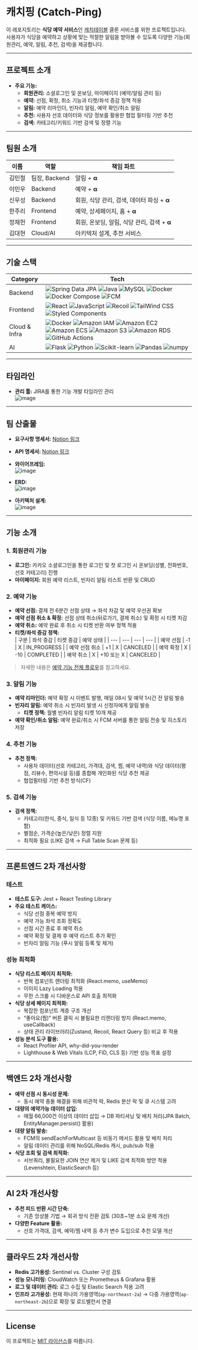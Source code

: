 # 캐치핑 (Catch-Ping)

이 레포지토리는 **식당 예약 서비스**인 [캐치테이블](https://app.catchtable.co.kr/index.html) 클론 서비스를 위한 프로젝트입니다.  
사용자가 식당을 예약하고 상황에 맞는 적절한 알림을 받아볼 수 있도록 다양한 기능(회원관리, 예약, 알림, 추천, 검색)을 제공합니다.

---

## 프로젝트 소개

- **주요 기능:**  
  - **회원관리:** 소셜로그인 및 온보딩, 마이페이지 (예약/알림 관리 등)
  - **예약:** 선점, 확정, 취소 기능과 티켓/좌석 증감 정책 적용
  - **알림:** 예약 리마인더, 빈자리 알림, 예약 확인/취소 알림
  - **추천:** 사용자 선호 데이터와 식당 정보를 활용한 협업 필터링 기반 추천
  - **검색:** 카테고리/키워드 기반 검색 및 정렬 기능

---

## 팀원 소개

| **이름** | **역할** | **책임 파트** |
| --- | --- | --- |
| 김민철 | 팀장, Backend | 알림 + **α** |
| 이민우 | Backend | 예약 + **α** |
| 신우성 | Backend | 회원, 식당 관리, 검색, 데이터 파싱 + **α** |
| 한주리 | Frontend | 예약, 상세페이지, 홈 + **α** |
| 정채헌 | Frontend | 회원, 온보딩, 알림, 식당 관리, 검색 + **α** |
| 김대현 | Cloud/AI | 아키텍처 설계, 추천 서비스 |

---

## 기술 스택

<table>
    <thead>
        <tr>
            <th>Category</th>
            <th>Tech</th>
        </tr>
    </thead>
    <tbody>
        <tr>
            <td>Backend</td>
            <td>
                <img src="https://img.shields.io/badge/Spring%20Data%20JPA-6DB33F?style=flat&logo=spring" alt="Spring Data JPA">
                <img src="https://img.shields.io/badge/Java-ED8B00?style=flat&logo=java&logoColor=white" alt="Java">
                <img src="https://img.shields.io/badge/MySQL-4479A1?style=flat&logo=mysql&logoColor=white" alt="MySQL">
                <img src="https://img.shields.io/badge/Docker-2496ED?style=flat&logo=Docker&logoColor=white" alt="Docker">
                <img src="https://img.shields.io/badge/Docker%20Compose-2496ED?style=flat&logo=docker-compose&logoColor=white" alt="Docker Compose">
                <img src="https://img.shields.io/badge/FCM-FFCA28?style=flat&logo=firebase&logoColor=white" alt="FCM">
            </td>
        </tr>
        <tr>
            <td>Frontend</td>
            <td>
                <img src="https://img.shields.io/badge/React-61DAFB?style=flat&logo=React&logoColor=white" alt="React">
                <img src="https://img.shields.io/badge/JavaScript-F7DF1E?style=flat&logo=JavaScript&logoColor=black" alt="JavaScript">
                <img src="https://img.shields.io/badge/Recoil-000000?style=flat" alt="Recoil">
                <img src="https://img.shields.io/badge/Tailwind_CSS-38B2AC?style=flat&logo=tailwind-css&logoColor=white" alt="TailWind CSS">
                <img src="https://img.shields.io/badge/Styled_Components-DB7093?style=flat&logo=styled-components&logoColor=white" alt="Styled Components">
            </td>
        </tr>
        <tr>
            <td>Cloud & Infra</td>
            <td>
                    <img src="https://img.shields.io/badge/Docker-2496ED?style=flat&logo=Docker&logoColor=white" alt="Docker">
                    <img src="https://img.shields.io/badge/Amazon%20IAM-DD344C?style=flat&logo=amazoniam&logoColor=white" alt="Amazon IAM">
                    <img src="https://img.shields.io/badge/Amazon%20EC2-FF9900?style=flat&logo=AmazonEC2&logoColor=white" alt="Amazon EC2">
                    <img src="https://img.shields.io/badge/Amazon%20ECS-FF9900?style=flat&logo=AmazonECS&logoColor=white" alt="Amazon ECS">
                    <img src="https://img.shields.io/badge/Amazon%20S3-569A31?style=flat&logo=AmazonS3&logoColor=white" alt="Amazon S3">
                    <img src="https://img.shields.io/badge/Amazon%20RDS-527FFF?style=flat&logo=AmazonRDS&logoColor=white" alt="Amazon RDS">
                    <img src="https://img.shields.io/badge/GitHub%20Actions-2088FF?style=flat&logo=githubactions&logoColor=white" alt="GitHub Actions">
            </td>
        </tr>
        <tr>
            <td>AI</td>
            <td>
                <img src="https://img.shields.io/badge/Flask-000000?style=flat&logo=flask&logoColor=white" alt="Flask">
                <img src="https://img.shields.io/badge/Python-3776AB?style=flat&logo=Python&logoColor=white" alt="Python">
                <img src="https://img.shields.io/badge/scikit--learn-F7931E?style=flat&logo=scikit-learn&logoColor=white" alt="Scikit-learn">
                <img src="https://img.shields.io/badge/Pandas-150458?style=flat&logo=pandas&logoColor=white" alt="Pandas">
                <img src="https://img.shields.io/badge/numpy-013243?style=flat&logo=numpy&logoColor=white" alt="numpy">
            </td>
        </tr>
    </tbody>
</table>



---

## 타임라인

- **관리 툴:** JIRA를 통한 기능 개발 타임라인 관리  
![image](https://github.com/user-attachments/assets/f944427f-3e2f-44de-8645-708242cfee1c)

---

## 팀 산출물

- **요구사항 명세서:** [Notion 링크](https://www.notion.so/a3e85eb422304573977ba8db3dfce3ca?pvs=21)
- **API 명세서:** [Notion 링크](https://www.notion.so/API-18cea615225081d9a434c759bcca3576?pvs=21)
- **와이어프레임:**  
![image](https://github.com/user-attachments/assets/0a96a2d4-dfbf-4378-91d1-28d9da35f1a8)
- **ERD:**  
![image](https://github.com/user-attachments/assets/9d12dd59-1605-4a36-9a17-96f777e5c671)

- **아키텍처 설계:**  
![image](https://github.com/user-attachments/assets/81afc291-ece4-4972-8125-cbd8afccff87)

---

## 기능 소개

### 1. 회원관리 기능
- **로그인:** 카카오 소셜로그인을 통한 로그인 및 첫 로그인 시 온보딩(성별, 전화번호, 선호 카테고리) 진행
- **마이페이지:** 회원 예약 리스트, 빈자리 알림 리스트 반환 및 CRUD

### 2. 예약 기능
- **예약 선점:** 결제 전 6분간 선점 상태 → 좌석 차감 및 예약 우선권 확보  
- **예약 선점 취소 & 확정:** 선점 상태 취소(뒤로가기, 결제 취소) 및 확정 시 티켓 차감  
- **예약 취소:** 예약 완료 후 취소 시 티켓 반환 여부 정책 적용  
- **티켓/좌석 증감 정책:**  
  | 구분 | 좌석 증감 | 티켓 증감 | 예약 상태 |
  | --- | --- | --- | --- |
  | 예약 선점 | -1 | X | IN_PROGRESS |
  | 예약 선점 취소 | +1 | X | CANCELED |
  | 예약 확정 | X | -10 | COMPLETED |
  | 예약 취소 | X | +10 또는 X | CANCELED |

> 자세한 내용은 [예약 기능 전체 플로우](https://www.notion.so/974369cfd57a42b5a139ecd5fb40a849?pvs=21)를 참고하세요.

### 3. 알림 기능
- **예약 리마인더:** 예약 확정 시 이벤트 발행, 매일 08시 및 예약 1시간 전 알림 발송
- **빈자리 알림:** 예약 취소 시 빈자리 발생 시 신청자에게 알림 발송  
  - **티켓 정책:** 월별 빈자리 알림 티켓 10개 제공
- **예약 확인/취소 알림:** 예약 완료/취소 시 FCM 서버를 통한 알림 전송 및 히스토리 저장

### 4. 추천 기능
- **추천 정책:**  
  - 사용자 데이터(선호 카테고리, 가격대, 검색, 찜, 예약 내역)와 식당 데이터(평점, 리뷰수, 편의시설 등)를 종합해 개인화된 식당 추천 제공  
  - 협업필터링 기반 추천 방식(CF)

### 5. 검색 기능
- **검색 정책:**  
  - 카테고리(한식, 중식, 일식 등 12종) 및 키워드 기반 검색 (식당 이름, 메뉴명 포함)  
  - 별점순, 가격순(높은/낮은) 정렬 지원  
  - 최적화 필요 (LIKE 검색 → Full Table Scan 문제 등)

---

## 프론트엔드 2차 개선사항

### 테스트
- **테스트 도구:** Jest + React Testing Library  
- **주요 테스트 케이스:**  
  - 식당 선점 중복 예약 방지  
  - 예약 가능 좌석 조회 정확도  
  - 선점 시간 종료 후 예약 취소  
  - 예약 확정 및 결제 후 예약 리스트 추가 확인  
  - 빈자리 알림 기능 (푸시 알림 등록 및 제거)

### 성능 최적화
- **식당 리스트 페이지 최적화:**  
  - 반복 컴포넌트 렌더링 최적화 (React.memo, useMemo)  
  - 이미지 Lazy Loading 적용  
  - 무한 스크롤 시 디바운스로 API 호출 최적화
- **식당 상세 페이지 최적화:**  
  - 복잡한 컴포넌트 계층 구조 개선  
  - “좋아요(찜)” 버튼 클릭 시 불필요한 리렌더링 방지 (React.memo, useCallback)  
  - 상태 관리 라이브러리(Zustand, Recoil, React Query 등) 비교 후 적용
- **성능 분석 도구 활용:**  
  - React Profiler API, why-did-you-render  
  - Lighthouse & Web Vitals (LCP, FID, CLS 등) 기반 성능 목표 설정

---

## 백엔드 2차 개선사항

- **예약 선점 시 동시성 문제:**  
  - 동시 예약 충돌 해결을 위해 비관적 락, Redis 분산 락 및 큐 시스템 고려
- **대량의 예약가능 데이터 삽입:**  
  - 매월 66,000건 이상의 데이터 삽입 → DB 파티셔닝 및 배치 처리(JPA Batch, EntityManager.persist() 활용)
- **대량 알림 발송:**  
  - FCM의 sendEachForMulticast 등 비동기 메서드 활용 및 배치 처리  
  - 알림 데이터 관리를 위해 NoSQL/Redis 캐시, pub/sub 적용
- **식당 조회 및 검색 최적화:**  
  - 서브쿼리, 불필요한 JOIN 연산 제거 및 LIKE 검색 최적화 방안 적용 (Levenshtein, ElasticSearch 등)

---

## AI 2차 개선사항

- **추천 피드 반환 시간 단축:**  
  - 기존 앙상블 기법 → 회귀 방식 전환 검토 (30초~1분 소요 문제 개선)
- **다양한 Feature 활용:**  
  - 선호 가격대, 검색, 예약/찜 내역 등 추가 변수 도입으로 추천 모델 개선

---

## 클라우드 2차 개선사항

- **Redis 고가용성:** Sentinel vs. Cluster 구성 검토
- **성능 모니터링:** CloudWatch 또는 Prometheus & Grafana 활용
- **로그 및 데이터 관리:** 로그 수집 및 Elastic Search 적용 고려
- **인프라 고가용성:** 현재 하나의 가용영역(`ap-northeast-2a`) → 다중 가용영역(`ap-northeast-2b`)으로 확장 및 로드밸런서 연결

---
## License

이 프로젝트는 [MIT 라이선스](LICENSE)를 따릅니다.

